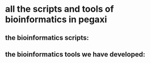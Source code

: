 # all the scripts and tools of bioinformatics in pegaxi

## the bioinformatics scripts:

## the bioinformatics tools we have developed:
